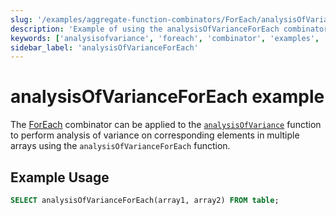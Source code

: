 ```yaml
---
slug: '/examples/aggregate-function-combinators/ForEach/analysisOfVarianceForEach'
description: 'Example of using the analysisOfVarianceForEach combinator'
keywords: ['analysisofvariance', 'foreach', 'combinator', 'examples', 'analysisOfVarianceForEach']
sidebar_label: 'analysisOfVarianceForEach'
---
```


# analysisOfVarianceForEach example

The [ForEach](/sql-reference/aggregate-functions/combinators#-foreach) combinator can be applied to the [`analysisOfVariance`](/sql-reference/aggregate-functions/reference/analysis_of_variance) function to perform analysis of variance on corresponding elements in multiple arrays using the `analysisOfVarianceForEach` function.

## Example Usage

```sql
SELECT analysisOfVarianceForEach(array1, array2) FROM table;
``` 